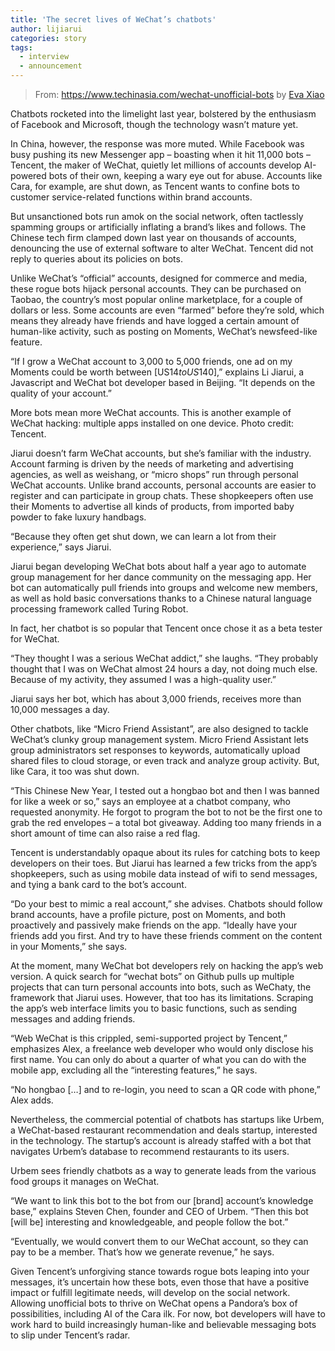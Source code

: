 ```yaml
---
title: 'The secret lives of WeChat’s chatbots'
author: lijiarui
categories: story
tags:
  - interview
  - announcement
---
```


> From: <https://www.techinasia.com/wechat-unofficial-bots> by [Eva Xiao](https://www.techinasia.com/profile/evaxiao)

Chatbots rocketed into the limelight last year, bolstered by the enthusiasm of Facebook and Microsoft, though the technology wasn’t mature yet.

In China, however, the response was more muted. While Facebook was busy pushing its new Messenger app – boasting when it hit 11,000 bots – Tencent, the maker of WeChat, quietly let millions of accounts develop AI-powered bots of their own, keeping a wary eye out for abuse. Accounts like Cara, for example, are shut down, as Tencent wants to confine bots to customer service-related functions within brand accounts.

But unsanctioned bots run amok on the social network, often tactlessly spamming groups or artificially inflating a brand’s likes and follows. The Chinese tech firm clamped down last year on thousands of accounts, denouncing the use of external software to alter WeChat. Tencent did not reply to queries about its policies on bots.

Unlike WeChat’s “official” accounts, designed for commerce and media, these rogue bots hijack personal accounts. They can be purchased on Taobao, the country’s most popular online marketplace, for a couple of dollars or less. Some accounts are even “farmed” before they’re sold, which means they already have friends and have logged a certain amount of human-like activity, such as posting on Moments, WeChat’s newsfeed-like feature.

“If I grow a WeChat account to 3,000 to 5,000 friends, one ad on my Moments could be worth between [US$14 to US$140],” explains Li Jiarui, a Javascript and WeChat bot developer based in Beijing. “It depends on the quality of your account.”

More bots mean more WeChat accounts. This is another example of WeChat hacking: multiple apps installed on one device. Photo credit: Tencent.

Jiarui doesn’t farm WeChat accounts, but she’s familiar with the industry. Account farming is driven by the needs of marketing and advertising agencies, as well as weishang, or “micro shops” run through personal WeChat accounts. Unlike brand accounts, personal accounts are easier to register and can participate in group chats. These shopkeepers often use their Moments to advertise all kinds of products, from imported baby powder to fake luxury handbags.

“Because they often get shut down, we can learn a lot from their experience,” says Jiarui.

Jiarui began developing WeChat bots about half a year ago to automate group management for her dance community on the messaging app. Her bot can automatically pull friends into groups and welcome new members, as well as hold basic conversations thanks to a Chinese natural language processing framework called Turing Robot.

In fact, her chatbot is so popular that Tencent once chose it as a beta tester for WeChat.

“They thought I was a serious WeChat addict,” she laughs. “They probably thought that I was on WeChat almost 24 hours a day, not doing much else. Because of my activity, they assumed I was a high-quality user.”

Jiarui says her bot, which has about 3,000 friends, receives more than 10,000 messages a day.

Other chatbots, like “Micro Friend Assistant”, are also designed to tackle WeChat’s clunky group management system. Micro Friend Assistant lets group administrators set responses to keywords, automatically upload shared files to cloud storage, or even track and analyze group activity. But, like Cara, it too was shut down.

“This Chinese New Year, I tested out a hongbao bot and then I was banned for like a week or so,” says an employee at a chatbot company, who requested anonymity. He forgot to program the bot to not be the first one to grab the red envelopes – a total bot giveaway. Adding too many friends in a short amount of time can also raise a red flag.

Tencent is understandably opaque about its rules for catching bots to keep developers on their toes. But Jiarui has learned a few tricks from the app’s shopkeepers, such as using mobile data instead of wifi to send messages, and tying a bank card to the bot’s account.

“Do your best to mimic a real account,” she advises. Chatbots should follow brand accounts, have a profile picture, post on Moments, and both proactively and passively make friends on the app. “Ideally have your friends add you first. And try to have these friends comment on the content in your Moments,” she says.

At the moment, many WeChat bot developers rely on hacking the app’s web version. A quick search for “wechat bots” on Github pulls up multiple projects that can turn personal accounts into bots, such as WeChaty, the framework that Jiarui uses. However, that too has its limitations. Scraping the app’s web interface limits you to basic functions, such as sending messages and adding friends.

“Web WeChat is this crippled, semi-supported project by Tencent,” emphasizes Alex, a freelance web developer who would only disclose his first name. You can only do about a quarter of what you can do with the mobile app, excluding all the “interesting features,” he says.

“No hongbao […] and to re-login, you need to scan a QR code with phone,” Alex adds.

Nevertheless, the commercial potential of chatbots has startups like Urbem, a WeChat-based restaurant recommendation and deals startup, interested in the technology. The startup’s account is already staffed with a bot that navigates Urbem’s database to recommend restaurants to its users.

Urbem sees friendly chatbots as a way to generate leads from the various food groups it manages on WeChat.

“We want to link this bot to the bot from our [brand] account’s knowledge base,” explains Steven Chen, founder and CEO of Urbem. “Then this bot [will be] interesting and knowledgeable, and people follow the bot.”

“Eventually, we would convert them to our WeChat account, so they can pay to be a member. That’s how we generate revenue,” he says.

Given Tencent’s unforgiving stance towards rogue bots leaping into your messages, it’s uncertain how these bots, even those that have a positive impact or fulfill legitimate needs, will develop on the social network. Allowing unofficial bots to thrive on WeChat opens a Pandora’s box of possibilities, including AI of the Cara ilk. For now, bot developers will have to work hard to build increasingly human-like and believable messaging bots to slip under Tencent’s radar.
